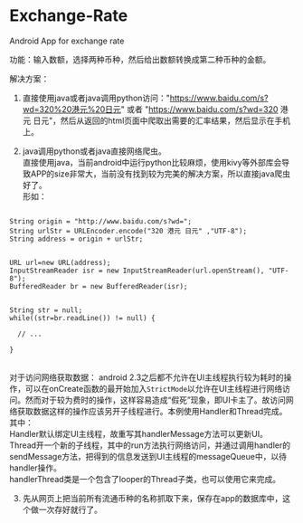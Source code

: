 # Exchange-Rate
Android App for exchange rate

功能：输入数额，选择两种币种，然后给出数额转换成第二种币种的金额。

解决方案：

1. 直接使用java或者java调用python访问："https://www.baidu.com/s?wd=320%20港元%20日元" 或者 "https://www.baidu.com/s?wd=320 港元 日元"，然后从返回的html页面中爬取出需要的汇率结果，然后显示在手机上。

2. java调用python或者java直接网络爬虫。
<br />直接使用java，当前android中运行python比较麻烦，使用kivy等外部库会导致APP的size非常大，当前没有找到较为完美的解决方案，所以直接java爬虫好了。
<br /> 形如：
<pre><code>
String origin = "http://www.baidu.com/s?wd=";
String urlStr = URLEncoder.encode("320 港元 日元" ,"UTF-8");
String address = origin + urlStr;
<br />
URL url=new URL(address);
InputStreamReader isr = new InputStreamReader(url.openStream(), "UTF-8");
BufferedReader br = new BufferedReader(isr);
<br />
String str = null;
while((str=br.readLine()) != null) {
<br/>  // ...
<br/>}
</code></pre>

<br /> 对于访问网络获取数据：
android 2.3之后都不允许在UI主线程执行较为耗时的操作，可以在onCreate函数的最开始加入`StrictMode`以允许在UI主线程进行网络访问。然而对于较为费时的操作，这样容易造成“假死”现象，即UI卡主了。故访问网络获取数据这样的操作应该另开子线程进行。本例使用Handler和Thread完成。其中：
<br/>Handler默认绑定UI主线程，故重写其handlerMessage方法可以更新UI。
<br/>Thread开一个新的子线程，其中的run方法执行网络访问，并通过调用handler的sendMessage方法，把得到的信息发送到UI主线程的messageQueue中，以待handler操作。
<br/>handlerThread类是一个包含了looper的Thread子类，也可以使用它来完成。

3. 先从网页上把当前所有流通币种的名称抓取下来，保存在app的数据库中，这个做一次存好就行了。

